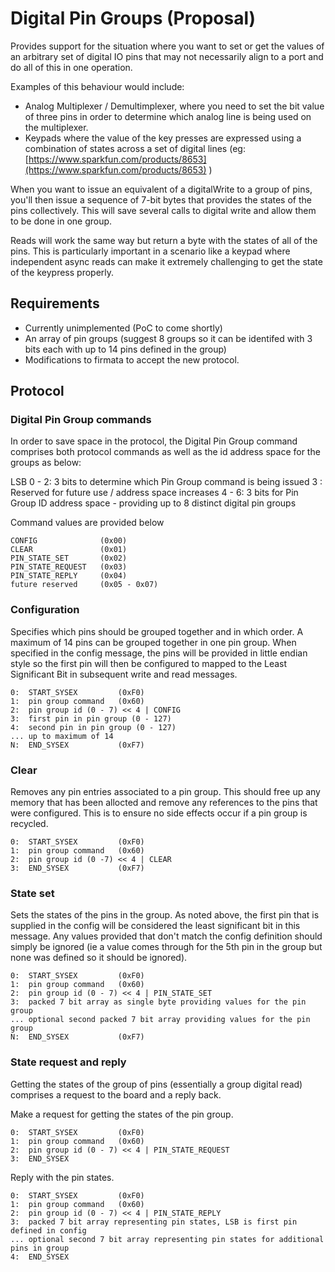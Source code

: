 # Digital Pin Groups (Proposal)

Provides support for the situation where you want to set or get the values of 
an arbitrary set of digital IO pins that may not necessarily align to a port and 
do all of this in one operation.

Examples of this behaviour would include:

* Analog Multiplexer / Demultimplexer, where you need to set the bit value of
three pins in order to determine which analog line is being used on the multiplexer.
* Keypads where the value of the key presses are expressed using a combination of
states across a set of digital lines (eg: [https://www.sparkfun.com/products/8653](https://www.sparkfun.com/products/8653) )

When you want to issue an equivalent of a digitalWrite to a group of pins,
you'll then issue a sequence of 7-bit bytes that provides the states of the pins collectively. 
This will save several calls to digital write and allow them to be done in one group.

Reads will work the same way but return a byte with the states of all of the pins.
This is particularly important in a scenario like a keypad where independent
async reads can make it extremely challenging to get the state of the keypress properly.

## Requirements

* Currently unimplemented (PoC to come shortly)
* An array of pin groups (suggest 8 groups so it can be identifed with 3 bits 
each with up to 14 pins defined in the group)
* Modifications to firmata to accept the new protocol.

## Protocol

### Digital Pin Group commands

In order to save space in the protocol, the Digital Pin Group command comprises
both protocol commands as well as the id address space for the groups as below:

LSB
0 - 2:  3 bits to determine which Pin Group command is being issued
3    :  Reserved for future use / address space increases
4 - 6:  3 bits for Pin Group ID address space - providing up to 8 distinct digital pin groups

Command values are provided below
```
CONFIG              (0x00)
CLEAR               (0x01)
PIN_STATE_SET       (0x02)
PIN_STATE_REQUEST   (0x03)
PIN_STATE_REPLY     (0x04)
future reserved     (0x05 - 0x07)
```

### Configuration

Specifies which pins should be grouped together and in which order. A maximum
of 14 pins can be grouped together in one pin group. When specified in the config
message, the pins will be provided in little endian style so the first pin will
then be configured to mapped to the Least Significant Bit in subsequent write
and read messages.

```
0:  START_SYSEX         (0xF0)
1:  pin group command   (0x60)
2:  pin group id (0 - 7) << 4 | CONFIG
3:  first pin in pin group (0 - 127)
4:  second pin in pin group (0 - 127)
... up to maximum of 14
N:  END_SYSEX           (0xF7)
```

### Clear

Removes any pin entries associated to a pin group. This should free up any
memory that has been allocted and remove any references to the pins that were
configured. This is to ensure no side effects occur if a pin group is recycled.

```
0:  START_SYSEX         (0xF0)
1:  pin group command   (0x60)
2:  pin group id (0 -7) << 4 | CLEAR
3:  END_SYSEX           (0xF7)
```

### State set

Sets the states of the pins in the group. As noted above, the first pin that
is supplied in the config will be considered the least significant bit in this
message. Any values provided that don't match the config definition should simply
be ignored (ie a value comes through for the 5th pin in the group but none was
defined so it should be ignored).

```
0:  START_SYSEX         (0xF0)
1:  pin group command   (0x60)
2:  pin group id (0 - 7) << 4 | PIN_STATE_SET
3:  packed 7 bit array as single byte providing values for the pin group
... optional second packed 7 bit array providing values for the pin group
N:  END_SYSEX           (0xF7)
```

### State request and reply

Getting the states of the group of pins (essentially a group digital read)
comprises a request to the board and a reply back.

Make a request for getting the states of the pin group.

```
0:  START_SYSEX         (0xF0)
1:  pin group command   (0x60)
2:  pin group id (0 - 7) << 4 | PIN_STATE_REQUEST
3:  END_SYSEX
```

Reply with the pin states.

```
0:  START_SYSEX         (0xF0)
1:  pin group command   (0x60)
2:  pin group id (0 - 7) << 4 | PIN_STATE_REPLY
3:  packed 7 bit array representing pin states, LSB is first pin defined in config
... optional second 7 bit array representing pin states for additional pins in group
4:  END_SYSEX
```

